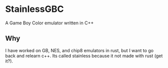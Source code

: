 # StainlessGBC
A Game Boy Color emulator written in C++
## Why
I have worked on GB, NES, and chip8 emulators in rust, but I want to go back and relearn c++. Its called stainless because it not made with rust (get it?).

